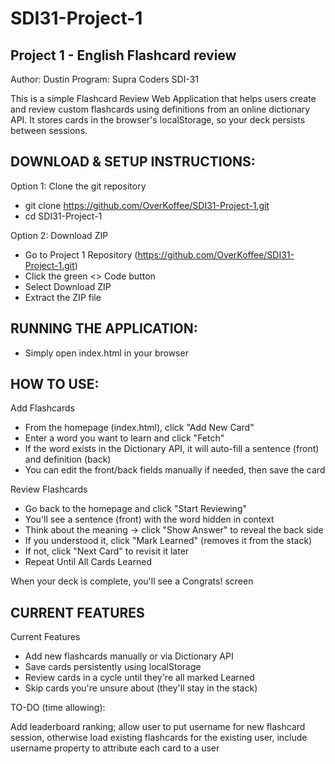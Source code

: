 # SDI31-Project-1

## Project 1 - English Flashcard review

Author: Dustin
Program: Supra Coders SDI-31

This is a simple Flashcard Review Web Application that helps users create and review custom flashcards using definitions from an online dictionary API. It stores cards in the browser's localStorage, so your deck persists between sessions.

## DOWNLOAD & SETUP INSTRUCTIONS:

Option 1: Clone the git repository

- git clone https://github.com/OverKoffee/SDI31-Project-1.git
- cd SDI31-Project-1

Option 2: Download ZIP

- Go to Project 1 Repository (https://github.com/OverKoffee/SDI31-Project-1.git)
- Click the green <> Code button
- Select Download ZIP
- Extract the ZIP file

## RUNNING THE APPLICATION:

- Simply open index.html in your browser

## HOW TO USE:

Add Flashcards

- From the homepage (index.html), click "Add New Card"
- Enter a word you want to learn and click "Fetch"
- If the word exists in the Dictionary API, it will auto-fill a sentence (front) and definition (back)
- You can edit the front/back fields manually if needed, then save the card

Review Flashcards

- Go back to the homepage and click "Start Reviewing"
- You'll see a sentence (front) with the word hidden in context
- Think about the meaning → click "Show Answer" to reveal the back side
- If you understood it, click "Mark Learned" (removes it from the stack)
- If not, click "Next Card" to revisit it later
- Repeat Until All Cards Learned

When your deck is complete, you'll see a Congrats! screen

## CURRENT FEATURES

Current Features

- Add new flashcards manually or via Dictionary API
- Save cards persistently using localStorage
- Review cards in a cycle until they're all marked Learned
- Skip cards you're unsure about (they'll stay in the stack)

TO-DO (time allowing):

Add leaderboard ranking;
allow user to put username for new flashcard session,
otherwise load existing flashcards for the existing user,
include username property to attribute each card to a user
